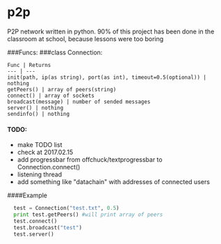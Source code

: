 # p2p
P2P network written in python. 90% of this project has been done in the classroom at school, because lessons were too boring

###Funcs:
   ###class Connection:
   
    Func | Returns
    --- | ---
    init(path, ip(as string), port(as int), timeout=0.5(optional)) | nothing
    getPeers() | array of peers(string)
    connect() | array of sockets
    broadcast(message) | number of sended messages
    server() | nothing
    sendinfo() | nothing

#### TODO:
  - make TODO list
  - check at 2017.02.15
  - add progressbar from offchuck/textprogressbar to Connection.connect()
  - listening thread
  - add something like "datachain" with addresses of connected users
 

####Example
```python
  test = Connection("test.txt", 0.5)
  print test.getPeers() #will print array of peers
  test.connect()
  test.broadcast("test")
  test.server()
```
